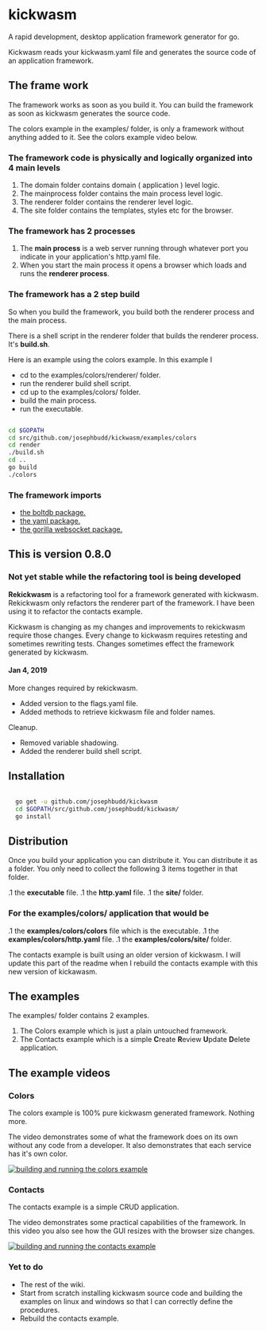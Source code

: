 # kickwasm

A rapid development, desktop application framework generator for go.

Kickwasm reads your kickwasm.yaml file and generates the source code of an application framework.

## The frame work

The framework works as soon as you build it. You can build the framework as soon as kickwasm generates the source code.

The colors example in the examples/ folder, is only a framework without anything added to it. See the colors example video below.

### The framework code is physically and logically organized into 4 main levels

1. The domain folder contains domain ( application ) level logic.
1. The mainprocess folder contains the main process level logic.
1. The renderer folder contains the renderer level logic.
1. The site folder contains the templates, styles etc for the browser.

### The framework has 2 processes

1. The **main process** is a web server running through whatever port you indicate in your application's http.yaml file.
1. When you start the main process it opens a browser which loads and runs the **renderer process**.

### The framework has a 2 step build

So when you build the framework, you build both the renderer process and the main process.

There is a shell script in the renderer folder that builds the renderer process. It's **build.sh**.

Here is an example using the colors example. In this example I

* cd to the examples/colors/renderer/ folder.
* run the renderer build shell script.
* cd up to the examples/colors/ folder.
* build the main process.
* run the executable.

``` bash

cd $GOPATH
cd src/github.com/josephbudd/kickwasm/examples/colors
cd render
./build.sh
cd ..
go build
./colors

```

### The framework imports

* [the boltdb package.](https://github.com/boltdb/bolt)
* [the yaml package.](https://gopkg.in/yaml.v2)
* [the gorilla websocket package.](https://github.com/gorilla/websocket)

## This is version 0.8.0

### Not yet stable while the refactoring tool is being developed

**Rekickwasm** is a refactoring tool for a framework generated with kickwasm. Rekickwasm only refactors the renderer part of the framework. I have been using it to refactor the contacts example.

Kickwasm is changing as my changes and improvements to rekickwasm require those changes. Every change to kickwasm requires retesting and sometimes rewriting tests. Changes sometimes effect the framework generated by kickwasm.

#### Jan 4, 2019

More changes required by rekickwasm.

* Added version to the flags.yaml file.
* Added methods to retrieve kickwasm file and folder names.

Cleanup.

* Removed variable shadowing.
* Added the renderer build shell script.

## Installation

``` bash

  go get -u github.com/josephbudd/kickwasm
  cd $GOPATH/src/github.com/josephbudd/kickwasm/
  go install

```

## Distribution

Once you build your application you can distribute it. You can distribute it as a folder. You only need to collect the following 3 items together in that folder.

.1 the **executable** file.
.1 the **http.yaml** file.
.1 the **site/** folder.

### For the examples/colors/ application that would be

.1 the **examples/colors/colors** file which is the executable.
.1 the **examples/colors/http.yaml** file.
.1 the **examples/colors/site/** folder.

The contacts example is built using an older version of kickwasm. I will update this part of the readme when I rebuild the contacts example with this new version of kickawasm.

## The examples

The examples/ folder contains 2 examples.

1. The Colors example which is just a plain untouched framework.
1. The Contacts example which is a simple **C**reate **R**eview **U**pdate **D**elete application.

## The example videos

### Colors

The colors example is 100% pure kickwasm generated framework. Nothing more.

The video demonstrates some of what the framework does on its own without any code from a developer. It also demonstrates that each service has it's own color.

[![building and running the colors example](https://i.vimeocdn.com/video/744492343_640.webp)](https://vimeo.com/305091395)

### Contacts

The contacts example is a simple CRUD application.

The video demonstrates some practical capabilities of the framework. In this video you also see how the GUI resizes with the browser size changes.

[![building and running the contacts example](https://i.vimeocdn.com/video/744492275_640.webp)](https://vimeo.com/305091300)

### Yet to do

* The rest of the wiki.
* Start from scratch installing kickwasm source code and building the examples on linux and windows so that I can correctly define the procedures.
* Rebuild the contacts example.
